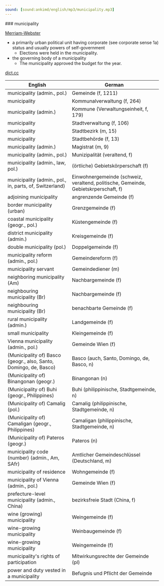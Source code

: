 ```yaml
---
sound: [sound:ankimd/english/mp3/municipality.mp3]
---
```


\### municipality

[Merriam-Webster](https://www.merriam-webster.com/dictionary/municipality)

- a primarily urban political unit having corporate (see corporate sense 1a) status and usually powers of self-government
    - Elections were held in the municipality.
- the governing body of a municipality
    - The municipality approved the budget for the year.

[dict.cc](https://www.dict.cc/municipality)

| English        | German       |
| -------------- | ------------ |
| municipality (admin., pol.) | Gemeinde (f, 1211) |
| municipality | Kommunalverwaltung (f, 264) |
| municipality (admin.) | Kommune (Verwaltungseinheit, f, 179) |
| municipality | Stadtverwaltung (f, 106) |
| municipality | Stadtbezirk (m, 15) |
| municipality | Stadtbehörde (f, 13) |
| municipality (admin.) | Magistrat (m, 9) |
| municipality (admin., pol.) | Munizipalität (veraltend, f) |
| municipality (admin., law, pol.) | (örtliche) Gebietskörperschaft (f) |
| municipality (admin., pol., in, parts, of, Switzerland) | Einwohnergemeinde (schweiz, veraltend, politische, Gemeinde, Gebietskrperschaft, f) |
| adjoining municipality | angrenzende Gemeinde (f) |
| border municipality (urban) | Grenzgemeinde (f) |
| coastal municipality (geogr., pol.) | Küstengemeinde (f) |
| district municipality (admin.) | Kreisgemeinde (f) |
| double municipality (pol.) | Doppelgemeinde (f) |
| municipality reform (admin., pol.) | Gemeindereform (f) |
| municipality servant | Gemeindediener (m) |
| neighboring municipality (Am) | Nachbargemeinde (f) |
| neighbouring municipality (Br) | Nachbargemeinde (f) |
| neighbouring municipality (Br) | benachbarte Gemeinde (f) |
| rural municipality (admin.) | Landgemeinde (f) |
| small municipality | Kleingemeinde (f) |
| Vienna municipality (admin., pol.) | Gemeinde Wien (f) |
| (Municipality of) Basco (geogr., also, Santo, Domingo, de, Basco) | Basco (auch, Santo, Domingo, de, Basco, n) |
| (Municipality of) Binangonan (geogr.) | Binangonan (n) |
| (Municipality of) Buhi (geogr., Philippines) | Buhi (philippinische, Stadtgemeinde, n) |
| (Municipality of) Camalig (pol.) | Camalig (philippinische, Stadtgemeinde, n) |
| (Municipality of) Camaligan (geogr., Philippines) | Camaligan (philippinische, Stadtgemeinde, n) |
| (Municipality of) Pateros (geogr.) | Pateros (n) |
| municipality code (number) (admin., Am, SAfr) | Amtlicher Gemeindeschlüssel <AGS> (Deutschland, m) |
| municipality of residence | Wohngemeinde (f) |
| municipality of Vienna (admin., pol.) | Gemeinde Wien (f) |
| prefecture-level municipality (admin., China) | bezirksfreie Stadt (China, f) |
| wine (growing) municipality | Weingemeinde (f) |
| wine-growing municipality | Weinbaugemeinde (f) |
| wine-growing municipality | Weingemeinde (f) |
| municipality's rights of participation | Mitwirkungsrechte der Gemeinde (pl) |
| power and duty vested in a municipality | Befugnis und Pflicht der Gemeinde |
